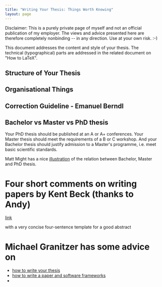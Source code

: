 ```yaml
---
title: "Writing Your Thesis: Things Worth Knowing"
layout: page
---
```


Disclaimer: This is a purely private page of myself and not an official
publication of my employer. The views and advice presented here are
therefore completely nonbinding -- in any direction. Use at your own
risk. :-)

This document addresses the content and style of your thesis. The
technical (typographical) parts are addressed in the related document on
"How to LaTeX".

## Structure of Your Thesis

## Organisational Things



## Correction Guideline - Emanuel Berndl

## Bachelor vs Master vs PhD thesis

Your PhD thesis should be published at an A or A+ conferences. Your Master
thesis should meet the requirements of a B or C workshop. And your
Bachelor thesis should justify admission to a Master's programme, i.e.
meet basic scientific standards.

Matt Might has a nice
[illustration](http://matt.might.net/articles/phd-school-in-pictures/)
of the relation between Bachelor, Master and PhD thesis.

# Four short comments on writing papers by Kent Beck (thanks to Andy)

[link](https://plg.uwaterloo.ca/~migod/research/beckOOPSLA.html)

with a very concise four-sentence template for a good abstract

# Michael Granitzer has some advice on 

- [how to write your
  thesis](http://www.fim.uni-passau.de/en/media-computer-science/teaching/thesis/thesis-guide/)
- [how to write a paper and software
  frameworks](http://www.fim.uni-passau.de/en/media-computer-science/teaching/resources/)
- 
